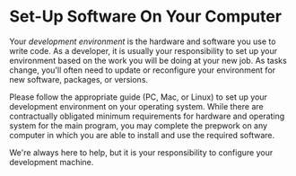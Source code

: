 # Set-Up Software On Your Computer

Your _development environment_ is the hardware and software you use to write
code.  As a developer, it is usually your responsibility to set up your
environment based on the work you will be doing at your new job.  As tasks
change, you'll often need to update or reconfigure your environment for new
software, packages, or versions.

Please follow the appropriate guide (PC, Mac, or Linux) to set up your
development environment on your operating system. While there are contractually
obligated minimum requirements for hardware and operating system for the main
program, you may complete the prepwork on any computer in which you are able to
install and use the required software.

We're always here to help, but it is your responsibility to configure your
development machine.
